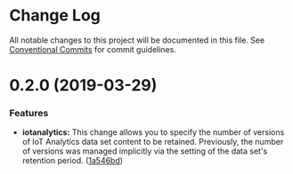 # Change Log

All notable changes to this project will be documented in this file.
See [Conventional Commits](https://conventionalcommits.org) for commit guidelines.

# 0.2.0 (2019-03-29)


### Features

* **iotanalytics:** This change allows you to specify the number of versions of IoT Analytics data set content to be retained. Previously, the number of versions was managed implicitly via the setting of the data set's retention period. ([1a546bd](https://github.com/AllanFly120/aws-sdk-js-v3-private/commit/1a546bd))
